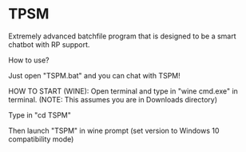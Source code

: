 # TPSM
Extremely advanced batchfile program that is designed to be a smart chatbot with RP support. 

How to use?

Just open "TSPM.bat" and you can chat with TSPM!

HOW TO START (WINE):
Open terminal and type in "wine cmd.exe" in terminal. (NOTE: This assumes you are in Downloads directory)

Type in "cd TSPM"

Then launch "TSPM" in wine prompt (set version to Windows 10 compatibility mode)

